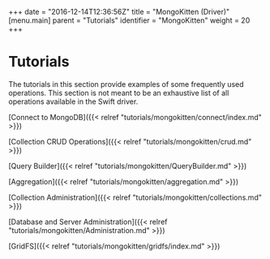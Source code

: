 +++
date = "2016-12-14T12:36:56Z"
title = "MongoKitten (Driver)"
[menu.main]
  parent = "Tutorials"
  identifier = "MongoKitten"
  weight = 20
+++

# Tutorials

The tutorials in this section provide examples of some frequently used operations. This section is not meant to be an exhaustive list of all operations available in the Swift driver.


[Connect to MongoDB]({{< relref "tutorials/mongokitten/connect/index.md" >}})

[Collection CRUD Operations]({{< relref "tutorials/mongokitten/crud.md" >}})

[Query Builder]({{< relref "tutorials/mongokitten/QueryBuilder.md" >}})

[Aggregation]({{< relref "tutorials/mongokitten/aggregation.md" >}})

[Collection Administration]({{< relref "tutorials/mongokitten/collections.md" >}})

[Database and Server Administration]({{< relref "tutorials/mongokitten/Administration.md" >}})

[GridFS]({{< relref "tutorials/mongokitten/gridfs/index.md" >}})
